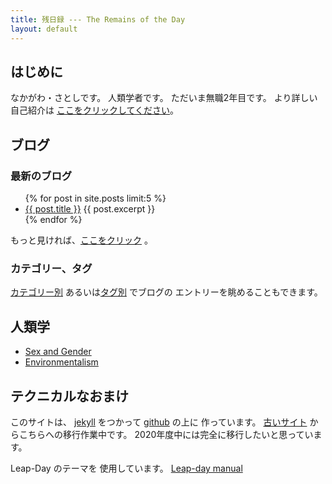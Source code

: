 ```yaml
---
title: 残日録 --- The Remains of the Day
layout: default
---
```


## はじめに

なかがわ・さとしです。
人類学者です。
ただいま無職2年目です。
より詳しい自己紹介は
[ここをクリックしてください](aboutme.html)。

## ブログ

### 最新のブログ

<ul>
  {% for post in site.posts limit:5 %}
    <li>
      <a href="{{ post.url }}">{{ post.title }}</a>
      {{ post.excerpt }}
    </li>
  {% endfor %}
</ul>

もっと見ければ、[ここをクリック](./blog-list.html) 。

### カテゴリー、タグ

[カテゴリー別](./categories.html)
あるいは[タグ別](./tags.html) でブログの
エントリーを眺めることもできます。

## 人類学

- [Sex and Gender](./sex_and_gender/)
- [Environmentalism](./environment/)

## テクニカルなおまけ

このサイトは、
[jekyll](https://jekyllrb.com/) をつかって
[github](http://jekyllrb-ja.github.io/) の上に 
作っています。
[古いサイト](http://www.merapano.net/~satoshi/private/diary) 
からこちらへの移行作業中です。
2020年度中には完全に移行したいと思っています。

Leap-Day のテーマを
使用しています。
[Leap-day manual](./leap-day.html) 


